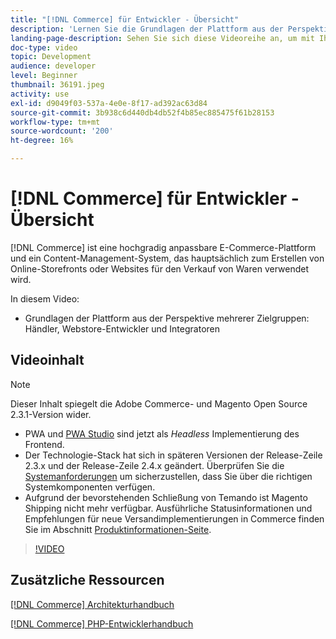 ```yaml
---
title: "[!DNL Commerce] für Entwickler - Übersicht"
description: 'Lernen Sie die Grundlagen der Plattform aus der Perspektive verschiedener Zielgruppen kennen: Händler, Entwickler von Onlinestores und Integratoren.'
landing-page-description: Sehen Sie sich diese Videoreihe an, um mit Ihrem Backend-Entwicklungsprojekt für Commerce zu beginnen.
doc-type: video
topic: Development
audience: developer
level: Beginner
thumbnail: 36191.jpeg
activity: use
exl-id: d9049f03-537a-4e0e-8f17-ad392ac63d84
source-git-commit: 3b938c6d440db4db52f4b85ec885475f61b28153
workflow-type: tm+mt
source-wordcount: '200'
ht-degree: 16%

---
```


# [!DNL Commerce] für Entwickler - Übersicht

[!DNL Commerce] ist eine hochgradig anpassbare E-Commerce-Plattform und ein Content-Management-System, das hauptsächlich zum Erstellen von Online-Storefronts oder Websites für den Verkauf von Waren verwendet wird.

In diesem Video:

- Grundlagen der Plattform aus der Perspektive mehrerer Zielgruppen: Händler, Webstore-Entwickler und Integratoren

## Videoinhalt

>[!NOTE]
>
>Dieser Inhalt spiegelt die Adobe Commerce- und Magento Open Source 2.3.1-Version wider.
>
>- PWA und [PWA Studio](https://developer.adobe.com/commerce/pwa-studio/) sind jetzt als _Headless_ Implementierung des Frontend.
>- Der Technologie-Stack hat sich in späteren Versionen der Release-Zeile 2.3.x und der Release-Zeile 2.4.x geändert. Überprüfen Sie die [Systemanforderungen](https://devdocs.magento.com/guides/v2.4/install-gde/system-requirements.html) um sicherzustellen, dass Sie über die richtigen Systemkomponenten verfügen.
>- Aufgrund der bevorstehenden Schließung von Temando ist Magento Shipping nicht mehr verfügbar. Ausführliche Statusinformationen und Empfehlungen für neue Versandimplementierungen in Commerce finden Sie im Abschnitt [Produktinformationen-Seite](https://magento.com/shipping).



>[!VIDEO](https://video.tv.adobe.com/v/36191?quality=12&learn=on)

## Zusätzliche Ressourcen

[[!DNL Commerce] Architekturhandbuch](https://devdocs.magento.com/guides/v2.4/architecture/bk-architecture.html)

[[!DNL Commerce] PHP-Entwicklerhandbuch](https://devdocs.magento.com/guides/v2.4/extension-dev-guide/bk-extension-dev-guide.html)
